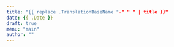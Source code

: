 ```yaml
---
title: "{{ replace .TranslationBaseName "-" " " | title }}"
date: {{ .Date }}
draft: true
menu: "main"
author: ""
---
```

